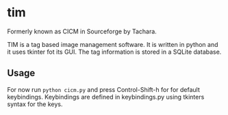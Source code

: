 # tim
Formerly known as CICM in Sourceforge by Tachara.

TIM is a tag based image management software.
It is written in python and it uses tkinter fot its GUI.
The tag information is stored in a SQLite database.

## Usage

For now run `python cicm.py` and press Control-Shift-h for for default keybindings.
Keybindings are defined in keybindings.py using tkinters syntax for the keys.
